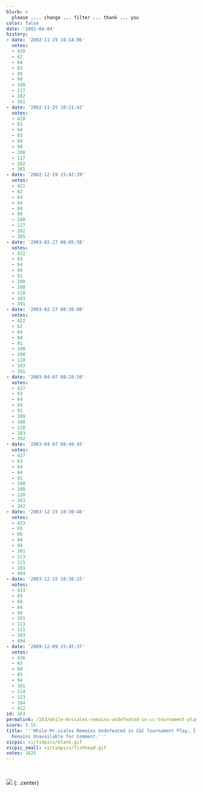 ```yaml
---
blurb: >
  please .... change ... filter ... thank ... you
color: false
date: '2001-04-04'
history:
- date: '2002-11-25 10:14:06'
  votes:
  - 420
  - 62
  - 64
  - 83
  - 89
  - 98
  - 108
  - 117
  - 102
  - 381
- date: '2002-11-25 10:21:42'
  votes:
  - 420
  - 62
  - 64
  - 83
  - 89
  - 98
  - 108
  - 117
  - 102
  - 381
- date: '2002-12-19 15:42:39'
  votes:
  - 421
  - 62
  - 64
  - 84
  - 89
  - 98
  - 108
  - 117
  - 102
  - 385
- date: '2003-02-27 08:05:50'
  votes:
  - 422
  - 62
  - 64
  - 84
  - 91
  - 100
  - 108
  - 118
  - 103
  - 391
- date: '2003-02-27 08:30:00'
  votes:
  - 422
  - 62
  - 64
  - 84
  - 91
  - 100
  - 108
  - 118
  - 103
  - 391
- date: '2003-04-07 08:28:50'
  votes:
  - 427
  - 63
  - 64
  - 84
  - 91
  - 100
  - 108
  - 120
  - 103
  - 392
- date: '2003-04-07 08:49:45'
  votes:
  - 427
  - 63
  - 64
  - 84
  - 91
  - 100
  - 108
  - 120
  - 103
  - 392
- date: '2003-12-15 10:30:46'
  votes:
  - 433
  - 65
  - 66
  - 84
  - 94
  - 101
  - 113
  - 121
  - 103
  - 404
- date: '2003-12-15 10:36:15'
  votes:
  - 433
  - 65
  - 66
  - 84
  - 94
  - 101
  - 113
  - 121
  - 103
  - 404
- date: '2009-12-09 15:45:37'
  votes:
  - 436
  - 65
  - 68
  - 85
  - 94
  - 101
  - 114
  - 123
  - 104
  - 412
id: 163
permalink: /163/while-mrscales-remains-undefeated-in-cc-tournament-play-im-afraid-he-remains-unavailable-for-comment/
score: 5.55
title: '''While Mr.scales Remains Undefeated in C&C Tournament Play, I''m Afraid He
  Remains Unavailable for Comment.'''
vicpic: victimpics/blank.gif
vicpic_small: victimpics/fishhead.gif
votes: 1625
---
```


&nbsp;

![](img/victimpics/fishheadbig.gif)
{: .center}

